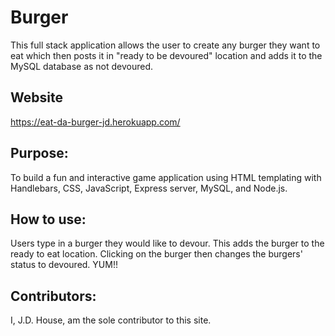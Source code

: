 # Burger
This full stack application allows the user to create any burger they want to eat which then posts it in "ready to be devoured" location and adds it to the MySQL database as not devoured.  

## Website
https://eat-da-burger-jd.herokuapp.com/

## Purpose:
To build a fun and interactive game application using HTML templating with Handlebars, CSS, JavaScript, Express server, MySQL, and Node.js.

## How to use:
Users type in a burger they would like to devour.  This adds the burger to the ready to eat location.  Clicking on the burger then changes the burgers' status to devoured. YUM!!

## Contributors:
I, J.D. House, am the sole contributor to this site.
